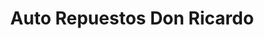 ---
title: "Auto Repuestos Don Ricardo"
url: /san-pedro-sula/auto-repuestos-don-ricardo/
shop: piezas de automóviles
---
